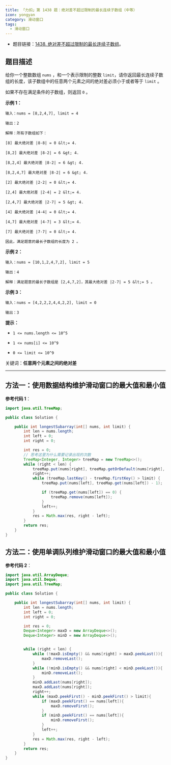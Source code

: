 ```yaml
---
title: 「力扣」第 1438 题：绝对差不超过限制的最长连续子数组（中等）
icon: yongyan
category: 滑动窗口
tags:
  - 滑动窗口
---
```


- 题目链接：[1438. 绝对差不超过限制的最长连续子数组](https://leetcode-cn.com/problems/longest-continuous-subarray-with-absolute-diff-less-than-or-equal-to-limit/)。

## 题目描述

给你一个整数数组 `nums` ，和一个表示限制的整数 `limit`，请你返回最长连续子数组的长度，该子数组中的任意两个元素之间的绝对差必须小于或者等于 `limit` 。

如果不存在满足条件的子数组，则返回 `0` 。

**示例 1：**

```
输入：nums = [8,2,4,7], limit = 4

输出：2

解释：所有子数组如下：

[8] 最大绝对差 |8-8| = 0 &lt;= 4.

[8,2] 最大绝对差 |8-2| = 6 &gt; 4.

[8,2,4] 最大绝对差 |8-2| = 6 &gt; 4.

[8,2,4,7] 最大绝对差 |8-2| = 6 &gt; 4.

[2] 最大绝对差 |2-2| = 0 &lt;= 4.

[2,4] 最大绝对差 |2-4| = 2 &lt;= 4.

[2,4,7] 最大绝对差 |2-7| = 5 &gt; 4.

[4] 最大绝对差 |4-4| = 0 &lt;= 4.

[4,7] 最大绝对差 |4-7| = 3 &lt;= 4.

[7] 最大绝对差 |7-7| = 0 &lt;= 4.

因此，满足题意的最长子数组的长度为 2 。
```

**示例 2：**

```
输入：nums = [10,1,2,4,7,2], limit = 5

输出：4

解释：满足题意的最长子数组是 [2,4,7,2]，其最大绝对差 |2-7| = 5 &lt;= 5 。
```

**示例 3：**

```
输入：nums = [4,2,2,2,4,4,2,2], limit = 0

输出：3
```

**提示：**

- `1 <= nums.length <= 10^5`

- `1 <= nums[i] <= 10^9`

- `0 <= limit <= 10^9`

关键词：**任意两个元素之间的绝对差**

---

## 方法一：使用数据结构维护滑动窗口的最大值和最小值

**参考代码 1**：

```java
import java.util.TreeMap;

public class Solution {

    public int longestSubarray(int[] nums, int limit) {
        int len = nums.length;
        int left = 0;
        int right = 0;

        int res = 0;
        // 思考这里为什么需要记录出现的次数
        TreeMap<Integer, Integer> treeMap = new TreeMap<>();
        while (right < len) {
            treeMap.put(nums[right], treeMap.getOrDefault(nums[right], 0) + 1);
            right++;
            while (treeMap.lastKey() - treeMap.firstKey() > limit) {
                treeMap.put(nums[left], treeMap.get(nums[left]) - 1);

                if (treeMap.get(nums[left]) == 0) {
                    treeMap.remove(nums[left]);
                }
                left++;
            }
            res = Math.max(res, right - left);
        }
        return res;
    }
}
```

## 方法二：使用单调队列维护滑动窗口的最大值和最小值

**参考代码 2**：

```java
import java.util.ArrayDeque;
import java.util.Deque;
import java.util.TreeMap;

public class Solution {

    public int longestSubarray(int[] nums, int limit) {
        int len = nums.length;
        int left = 0;
        int right = 0;

        int res = 0;
        Deque<Integer> maxD = new ArrayDeque<>();
        Deque<Integer> minD = new ArrayDeque<>();


        while (right < len) {
            while (!maxD.isEmpty() && nums[right] > maxD.peekLast()){
                maxD.removeLast();
            }
            while (!minD.isEmpty() && nums[right] < minD.peekLast()){
                minD.removeLast();
            }
            minD.addLast(nums[right]);
            maxD.addLast(nums[right]);
            right++;
            while (maxD.peekFirst() - minD.peekFirst() > limit){
                if (maxD.peekFirst() == nums[left]){
                    maxD.removeFirst();
                }
                if (minD.peekFirst() == nums[left]){
                    minD.removeFirst();
                }
                left++;
            }
            res = Math.max(res, right - left);
        }
        return res;
    }
}
```
